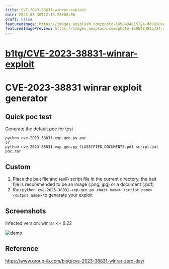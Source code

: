 ```yaml
---
title: CVE-2023-38831-winrar-exploit
date: 2023-08-30T12:15:22+08:00
draft: False
featuredImage: https://images.unsplash.com/photo-1690484815724-dd8658942ed9?ixid=M3w0NjAwMjJ8MHwxfHJhbmRvbXx8fHx8fHx8fDE2OTMzNjg4ODN8&ixlib=rb-4.0.3
featuredImagePreview: https://images.unsplash.com/photo-1690484815724-dd8658942ed9?ixid=M3w0NjAwMjJ8MHwxfHJhbmRvbXx8fHx8fHx8fDE2OTMzNjg4ODN8&ixlib=rb-4.0.3
---
```


# [b1tg/CVE-2023-38831-winrar-exploit](https://github.com/b1tg/CVE-2023-38831-winrar-exploit)


# CVE-2023-38831 winrar exploit generator

## Quick poc test

Generate the default poc for test

```
python cve-2023-38831-exp-gen.py poc
or
python cve-2023-38831-exp-gen.py CLASSIFIED_DOCUMENTS.pdf script.bat  poc.rar
```

## Custom

1. Place the bait file and (evil) script file in the current directory, the bait file is recommended to be an image (.png, jpg) or a document (.pdf)
2. Run `python cve-2023-38831-exp-gen.py <bait name> <script name> <output name>` to generate your exploit


## Screenshots

Infected version: winrar <= 6.22

![demo](./demo.png)



## Reference

https://www.group-ib.com/blog/cve-2023-38831-winrar-zero-day/
